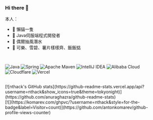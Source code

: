 ### Hi there 👋
本人：
- 🔭 懶貓一隻
- 🌱 Java伺服端程式開發者
- 👯 偶爾抽風潛水
- 🤔 可樂、雪碧、薯片樣樣齊、飯飯掂

<br>

![Java](https://img.shields.io/badge/java-%23ED8B00.svg?style=for-the-badge&logo=java&logoColor=white) ![Spring](https://img.shields.io/badge/spring-%236DB33F.svg?style=for-the-badge&logo=spring&logoColor=white) ![Apache Maven](https://img.shields.io/badge/Apache%20Maven-C71A36?style=for-the-badge&logo=Apache%20Maven&logoColor=white) ![IntelliJ IDEA](https://img.shields.io/badge/IntelliJIDEA-000000.svg?style=for-the-badge&logo=intellij-idea&logoColor=white) ![Alibaba Cloud](https://img.shields.io/badge/AlibabaCloud-%23FF6701.svg?style=for-the-badge&logo=alibabacloud&logoColor=white) ![Cloudflare](https://img.shields.io/badge/Cloudflare-F38020?style=for-the-badge&logo=Cloudflare&logoColor=white) 	![Vercel](https://img.shields.io/badge/Vultr-007BFC.svg?style=for-the-badge&logo=vultr)


<br>
<!-- User Stats -->
[![nthack's GitHub stats](https://github-readme-stats.vercel.app/api?username=nthack&show_icons=true&theme=tokyonight)](https://github.com/anuraghazra/github-readme-stats)


<br>
[![](https://komarev.com/ghpvc/?username=nthack&style=for-the-badge&label=Visitor+count)](https://github.com/antonkomarev/github-profile-views-counter)
